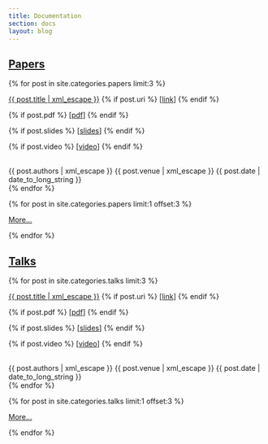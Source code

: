 ```yaml
---
title: Documentation
section: docs
layout: blog
---
```


[Papers](/docs/papers/)
------

{% for post in site.categories.papers limit:3 %}
<div class="pub paper">
  <span class="title"><a href="{{ post.url }}">{{ post.title | xml_escape }}</a></span>
  {% if post.uri %}
  <span class="uri">[<a href="{{ post.uri }}">link</a>]</span>
  {% endif %}

  {% if post.pdf %}
  <span class="pdf">[<a href="{{ post.pdf }}">pdf</a>]</span>
  {% endif %}

  {% if post.slides %}
  <span class="slides">[<a href="{{ post.slides }}">slides</a>]</span>
  {% endif %}

  {% if post.video %}
  <span class="video">[<a href="{{ post.video }}">video</a>]</span>
  {% endif %}

  <br />
  <span class="authors">{{ post.authors | xml_escape }}</span>
  <span class="venue">{{ post.venue | xml_escape }}</span>
  <span class="date">{{ post.date | date_to_long_string }}</span>

</div>
{% endfor %}

{% for post in site.categories.papers limit:1 offset:3 %}
<p class="more">
  <a href="/docs/papers/">More...</a>
</p>
{% endfor %}


[Talks](/docs/talks/)
-----

{% for post in site.categories.talks limit:3 %}
<article class="pub talk">
  <span class="title"><a href="{{ post.url }}">{{ post.title | xml_escape }}</a></span>
  {% if post.uri %}
  <span class="uri">[<a href="{{ post.uri }}">link</a>]</span>
  {% endif %}

  {% if post.pdf %}
  <span class="pdf">[<a href="{{ post.pdf }}">pdf</a>]</span>
  {% endif %}

  {% if post.slides %}
  <span class="slides">[<a href="{{ post.slides }}">slides</a>]</span>
  {% endif %}

  {% if post.video %}
  <span class="video">[<a href="{{ post.video }}">video</a>]</span>
  {% endif %}

  <br />
  <span class="authors">{{ post.authors | xml_escape }}</span>
  <span class="venue">{{ post.venue | xml_escape }}</span>
  <span class="date">{{ post.date | date_to_long_string }}</span>

</article>
{% endfor %}


{% for post in site.categories.talks limit:1 offset:3 %}
<p class="more">
  <a href="/docs/talks/">More...</a>
</p>
{% endfor %}
